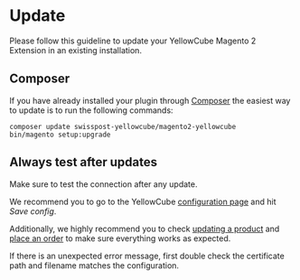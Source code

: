 # Update

Please follow this guideline to update your YellowCube Magento 2 Extension in an existing installation.

## Composer <a id="method-b-using-the-admin-interface"></a>

If you have already installed your plugin through [Composer](installation.md#using-the-admin-interface) the easiest way to update is to run the following commands:

```text
composer update swisspost-yellowcube/magento2-yellowcube
bin/magento setup:upgrade
```

## Always test after updates <a id="always-test-after-updates"></a>

Make sure to test the connection after any update.

We recommend you to go to the YellowCube [configuration page](configuration.md#basic-configuration) and hit _Save config_.

Additionally, we highly recommend you to check [updating a product](products.md#product-registration-and-update) and [place an order](shipments.md) to make sure everything works as expected.

If there is an unexpected error message, first double check the certificate path and filename matches the configuration.

